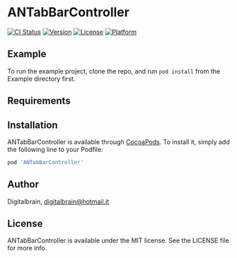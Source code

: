 # ANTabBarController

[![CI Status](https://img.shields.io/travis/Digitalbrain/ANTabBarController.svg?style=flat)](https://travis-ci.org/Digitalbrain/ANTabBarController)
[![Version](https://img.shields.io/cocoapods/v/ANTabBarController.svg?style=flat)](https://cocoapods.org/pods/ANTabBarController)
[![License](https://img.shields.io/cocoapods/l/ANTabBarController.svg?style=flat)](https://cocoapods.org/pods/ANTabBarController)
[![Platform](https://img.shields.io/cocoapods/p/ANTabBarController.svg?style=flat)](https://cocoapods.org/pods/ANTabBarController)

## Example

To run the example project, clone the repo, and run `pod install` from the Example directory first.

## Requirements

## Installation

ANTabBarController is available through [CocoaPods](https://cocoapods.org). To install
it, simply add the following line to your Podfile:

```ruby
pod 'ANTabBarController'
```

## Author

Digitalbrain, digitalbrain@hotmail.it

## License

ANTabBarController is available under the MIT license. See the LICENSE file for more info.
